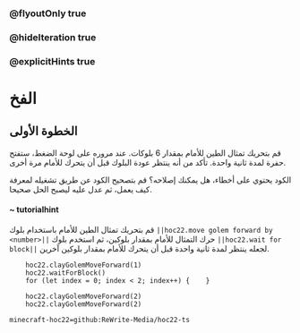 ### @flyoutOnly true
### @hideIteration true
### @explicitHints true


# الفخ 

## الخطوة الأولى
قم بتحريك تمثال الطين للأمام بمقدار 6 بلوكات. عند مروره على لوحة الضغط، ستفتح حفرة لمدة ثانية واحدة. تأكد من أنه ينتظر عودة البلوك قبل أن يتحرك للأمام مرة أخرى.

الكود يحتوي على أخطاء، هل يمكنك إصلاحه؟ قم بتصحيح الكود عن طريق تشغيله لمعرفة كيف يعمل، ثم عدل عليه ليصبح الحل صحيحا.

#### ~ tutorialhint  
قم بتحريك تمثال الطين للأمام باستخدام بلوك ``||hoc22.move golem forward by <number>||`` حرك التمثال للأمام بمقدار بلوكين، ثم استخدم بلوك ``||hoc22.wait for block||`` لجعله ينتظر لمدة ثانية واحدة قبل أن يتحرك للأمام بمقدار بلوكين آخرين.


```ghost
    hoc22.clayGolemMoveForward(1)
    hoc22.waitForBlock()
    for (let index = 0; index < 2; index++) {    }
```
```template
    hoc22.clayGolemMoveForward(2) 
    hoc22.clayGolemMoveForward(2)    
```
```package
minecraft-hoc22=github:ReWrite-Media/hoc22-ts
```